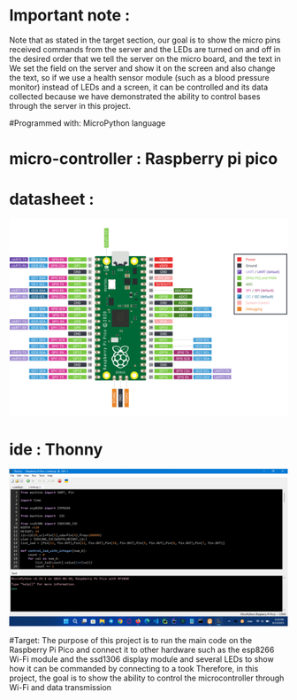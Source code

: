 # Important note :
Note that as stated in the target section, our goal is to show the micro pins received commands from the server and the LEDs are turned on and off in the desired order that we tell the server on the micro board, and the text in We set the field on the server and show it on the screen and also change the text, so if we use a health sensor module (such as a blood pressure monitor) instead of LEDs and a screen, it can be controlled and its data collected because we have demonstrated the ability to control bases through the server in this project.

#Programmed with:  MicroPython language

# micro-controller : Raspberry pi pico 
# datasheet : 
![pico-pinout-datasheet](./img/pico-pinout-datasheet.svg)

# ide : Thonny
![ide](./img/Thonny_ide_main.png)

#Target:
The purpose of this project is to run the main code on the Raspberry Pi Pico and connect it to other hardware such as the esp8266 Wi-Fi module and the ssd1306 display module and several LEDs to show how it can be commanded by connecting to a took Therefore, in this project, the goal is to show the ability to control the microcontroller through Wi-Fi and data transmission

